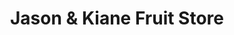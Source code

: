 ---
title: "Jason & Kiane Fruit Store"
url: /taguig/jason-and-kiane-fruit-store-8th-street/
shop: greengrocer
---